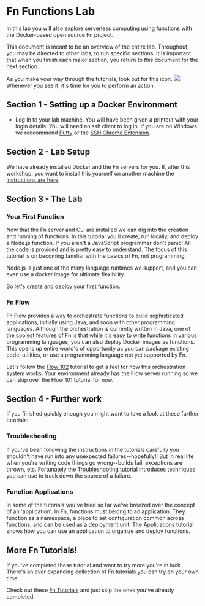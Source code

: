 # Fn Functions Lab

In this lab you will also explore serverless computing using functions with the
Docker-based open source Fn project.

This document is meant to be an overview of the entire lab.  Throughout, you may
be directed to other labs, to run specific sections.  It is important that when
you finish each major section, you return to *this* document for the next
section.

As you make your way through the tutorials, look out for this icon.
![](images/userinput.png) Whenever you see it, it's time for you to
perform an action.

## Section 1 - Setting up a Docker Environment

* Log in to your lab machine. You will have been given a printout with your login details. You will need an ssh client to log in. If you are on Windows we reccommend [Putty]() or the [SSH Chrome Extension]().

## Section 2 - Lab Setup

We have already installed Docker and the Fn servers for you. If, after this workshop, you want to install this yourself on another machine the [instructions are here]().

## Section 3 - The Lab

### Your First Function

Now that the Fn server and CLI are installed we can dig into the creation and
running of functions.  In this tutorial you'll create, run locally, and deploy
a Node.js function.  If you aren't a JavaScript programmer don't panic! All the code is
provided and is pretty easy to understand.  The focus of this tutorial is on
becoming familiar with the basics of Fn, not programming.

Node.js is just one of the many language runtimes we support, and you can even use a 
docker image for ultimate flexibility.

So let's [create and deploy your first function](http://fnproject.io/tutorials/node/intro/).

### Fn Flow
Fn Flow provides a way to orchestrate functions to build sophisticated applications, initially using Java, and soon with other programming languages. Although the orchestration is currently written in Java, one of the coolest features of Fn is that while it's easy to write functions in various programming languages, you can also deploy Docker images as functions. This opens up entire world's of opportunity as you can package existing code, utilities, or use a programming language not yet supported by Fn.

Let's follow the [Flow 102](http://fnproject.io/tutorials/Flow102/) tutorial to get a feel for how this orchestration system works. Your environment already has the Flow server running so we can skip over the Flow 101 tutorial for now.

## Section 4 - Further work
If you finished quickly enough you might want to take a look at these further tutorials:

### Troubleshooting

If you've been following the instructions in the tutorials carefully you
shouldn't have run into any unexpected failures--hopefully!!  But in real life
when you're writing code things go wrong--builds fail, exceptions are thrown,
etc.  Fortunately the [Troubleshooting](http://fnproject.io/tutorials/Troubleshooting)
tutorial introduces techniques you can use to track down the source of a
failure.

### Function Applications

In some of the tutorials you've tried so far we've breezed over the concept
of an 'application'. In Fn, functions must belong to an application. They
function as a namespace, a place to set configuration common across functions,
and can be used as a deployment unit.  The
[Applications](http://fnproject.io/tutorials/Apps) tutorial shows how you can
use an application to organize and deploy functions.

## More Fn Tutorials!

If you've completed these tutorial and want to try
more you're in luck.  There's an ever expanding
collection of Fn tutorials you can try on your own time.

Check out these [Fn Tutorials](http://fnproject.io/tutorials) and just
skip the ones you've already completed.
